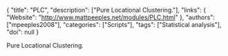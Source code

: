 {
  "title": "PLC",
  "description": ["Pure Locational Clustering."],
  "links": {
    "Website": "http://www.mattpeeples.net/modules/PLC.html"
  },
  "authors": ["mpeeples2008"],
  "categories": ["Scripts"],
  "tags": ["Statistical analysis"],
  "doi": null
}

<!-- Generated by csv2md.R – do not edit by hand -->

Pure Locational Clustering.